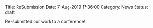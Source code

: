Title: ReSubmission
Date: 7-Aug-2019 17:36:00
Category: News
Status: draft

Re-submitted our work to a conference!
